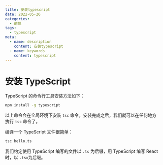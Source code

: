 ```yaml
---
title: 安装typescript
date: 2022-05-26
categories:
  - 前端
tags:
  - typescript
meta:
  - name: description
    content: 安装typescript
  - name: keywords
    content: typescript
---
```


# 安装 TypeScript

TypeScript 的命令行工具安装方法如下：

```bash
npm install -g typescript
```

以上命令会在全局环境下安装 `tsc` 命令，安装完成之后，我们就可以在任何地方执行 `tsc` 命令了。

编译一个 TypeScript 文件很简单：

```bash
tsc hello.ts
```

我们约定使用 TypeScript 编写的文件以 `.ts` 为后缀，用 TypeScript 编写 React 时，以 `.tsx`为后缀。
